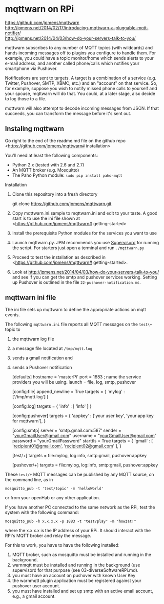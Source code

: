 # mqttwarn on RPi

<https://github.com/jpmens/mqttwarn>   
<http://jpmens.net/2014/02/17/introducing-mqttwarn-a-pluggable-mqtt-notifier/>  
<http://jpmens.net/2014/04/03/how-do-your-servers-talk-to-you/>  


mqttwarn subscribes to any number of MQTT topics (with wildcards) and hands incoming messages off to plugins you configure to handle them. For example, you could have a topic monitor/home which sends alerts to your e-mail address, and another called phone/calls which notifies your smartphone via Pushover.

Notifications are sent to targets. A target is a combination of a service (e.g. Twitter, Pushover, SMTP, XBMC, etc.) and an "account" on that service. So, for example, suppose you wish to notify missed phone calls to yourself and your spouse, mqttwarn will do that. You could, at a later stage, also decide to log those to a file.

mqttwarn will also attempt to decode incoming messages from JSON. If that succeeds, you can transform the message before it's sent out. 

## Instaling mqttwarn

Go right to the end of the readme.md file on the github repo  
<https://github.com/jpmens/mqttwarn# installation> 

You'll need at least the following components:

- Python 2.x (tested with 2.6 and 2.7)
- An MQTT broker (e.g. Mosquitto)
- The Paho Python module: `sudo pip install paho-mqtt`

Installation

1. Clone this repository into a fresh directory 

	git clone https://github.com/jpmens/mqttwarn.git
	
2. Copy mqttwarn.ini.sample to mqttwarn.ini and edit to your taste. A good start is to use the ini file shown at <https://github.com/jpmens/mqttwarn# getting-started>

3. Install the prerequisite Python modules for the services you want to use

4. Launch mqttwarn.py. JPM recommends you use [Supervisord](http://supervisord.org/) for running the script.  For starters just open a terminal and run `./mqttwarn.py`

5. Proceed to test the installation as described in <https://github.com/jpmens/mqttwarn# getting-started>.  

6. Look at <http://jpmens.net/2014/04/03/how-do-your-servers-talk-to-you/> and see if you can get the smtp and pushover services working.
Setting up Pushover is outlined in the file `22-pushover-notification.md`.


## mqttwarn ini file

The ini file sets up mqttwarn to define the appropriate actions on mqtt events.

The following `mqttwarn.ini` file reports all MQTT messages on the `test\+` topic to
1. the mqttwarn log file
2. a message file located at `/tmp/mqtt.log`
3. sends a gmail notification and 
4. sends a Pushover notification

	[defaults]
	hostname  = 'masterPi'
	port      = 1883
	; name the service providers you will be using.
	launch   = file, log, smtp, pushover

	[config:file]
	append_newline = True
	targets = {
		'mylog'     : ['/tmp/mqtt.log']
		}

	[config:log]
	targets = {
		'info'   : [ 'info' ]
	  }

	[config:pushover]
	targets = {
		'appkey'      : ['your user key', 'your app key for mqttwarn'],
	  }

	[config:smtp]
	server  =  'smtp.gmail.com:587'
	sender  =  "yourGmailUser@gmail.com"
	username  =  "yourGmailUser@gmail.com"
	password  =  "yourGmailPassword"
	starttls  =  True
	targets = {
		'gmail'     : [ 'recipient01@gmail.com', 'recipient02@gmail.com' ],
		}

	[test/+]
	targets = file:mylog, log:info, smtp:gmail, pushover:appkey

    [pushover/+]
    targets = file:mylog, log:info, smtp:gmail, pushover:appkey

    
These `test/+` MQTT messages can be published by any MQTT source, on the command line, as in 

	mosquitto_pub -t 'test/topic' -m 'helloWorld'
	
or from your openHab or any other application.

If you have another PC connected to the same network as the RPi, test the system with the following command:

	mosquitto_pub -h x.x.x.x -p 1883 -t "test/play" -m "howzat!"

where the x.x.x.x is the IP address of your RPi.  It should interact with the RPi's MQTT broker and relay the message.


For this to work, you have to have the following installed:

1. MQTT broker, such as mosquitto must be installed and running in the background.
2. warnmqtt must be installed and running in the background (use supervisord for that purpose (see 03-diverseSoftwareRPi.md).
3. you must have an account on pushover with known User Key
4. the warnmqtt plugin application must be registered against your pushover user account.
5. you must have installed and set up smtp with an active email account, e.g., a gmail account.








